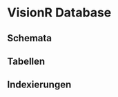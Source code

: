 <!-- TITLE: Database-->
<!-- SUBTITLE: Database definitions in the VisionR system -->

# VisionR Database

## Schemata

## Tabellen

## Indexierungen